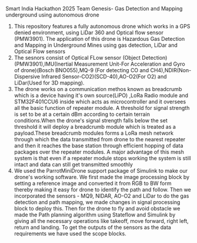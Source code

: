 Smart India Hackathon 2025
Team Genesis- Gas Detection and Mapping underground using autonomous drone

1. This repository features a fully autonomous drone which works in a GPS denied environment, using LiDar 360 and Optical flow sensor (PMW3901). The application of this drone is Hazardous Gas Detection and Mapping in Underground Mines using gas detection, LiDar and Optical Flow sensors
2. The sesnors consist of Optical FLow sensor (Object Detection)(PMW3901),IMU(Inertial Measurement Unit-For Acceleration and Gyro of drone)(Bosch BNO055),MQ-9 (For detecting CO and CH4),NDIR(Non-Dispersive Infrared Sensor-CO2)(SCD-40),AO-O2(For O2) and LiDar(Used for 3D mapping).
3. The drone works on a communication methos known as breadcrumb which is a device having it's own source(LiPO) ,LoRa Radio module and STM32F401CCU6 inside which acts as microcontroller and it oversees all the basic function of repeater module. A threshold for signal strength is set to be at a certain dBm according to certain terrain conditions.When the drone's signal strength falls below the set threshold it will deploy a breadcrumb module which is treated as a payload.These breadcrumb modules forms a LoRa mesh network through which the data transmitted from drone to the nearest repeater and then it reaches the base station through efficient hopping of data packages over the repeater modules. A major advantage of this mesh system is that even if a repeater module stops working the system is still intact and data can still get transmitted smoothly
4. We used the ParrotMiniDrone support package of Simulink to make our drone's working software. We first made the image processing block by setting a reference image and converted it from RGB to BW form thereby making it easy for drone to identify the path and follow. Then we incorporated the sensors - MQ9, NIDAR, AO-O2 and LiDar to do the gas detection and path mapping, we made changes in signal processing block to deploy this. Then for the drone to fly and avoid obstacle we made the Path planning algorithm using Stateflow and Simulink by giving all the necessary operations like takeoff, move forward, right left, return and landing. To get the outputs of the sensors as the data requirements we have used the scope blocks.
